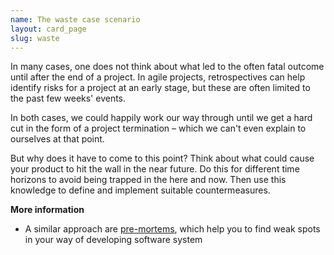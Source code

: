 ```yaml
---
name: The waste case scenario
layout: card_page
slug: waste
---
```

In many cases, one does not think about what led to the often fatal outcome until after the end of a project. In agile projects, retrospectives can help identify risks for a project at an early stage, but these are often limited to the past few weeks' events.

In both cases, we could happily work our way through until we get a hard cut in the form of a project termination &ndash; which we can't even explain to ourselves at that point.

But why does it have to come to this point? Think about what could cause your product to hit the wall in the near future. Do this for different time horizons to avoid being trapped in the here and now. Then use this knowledge to define and implement suitable countermeasures.

**More information**

* A similar approach are [pre-mortems](https://www.funretrospectives.com/pre-mortem-activity/), which help you to find weak spots in your way of developing software system